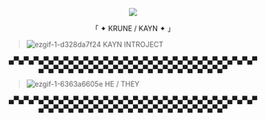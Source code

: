 <p align="center">
  <img src= "https://im.ezgif.com/tmp/ezgif-1-143ce07aca.gif"
</p>

<p align="center">
「 ✦ KRUNE / KAYN ✦ 」
</p>

> ![ezgif-1-d328da7f24](https://github.com/DVRKIN-BLVDE/DVRKIN-BLVDE/assets/151406916/dad7fa54-efb8-4480-b368-7782436ebb73) KAYN INTROJECT

<p align="center">
▄▀▄▀▄▀▄▀▄▀▄▀▄▀▄▀▄▀▄▀▄▀▄▀▄▀▄▀▄▀▄▀▄▀▄▀▄▀▄▀▄▀▄▀▄▀▄▀▄▀▄▀▄▀▄▀▄▀▄▀▄▀▄▀▄▀▄▀▄▀▄▀▄▀▄▀▄▀▄▀▄▀▄▀▄▀▄▀
</p>

> ![ezgif-1-6363a6605e](https://github.com/DVRKIN-BLVDE/DVRKIN-BLVDE/assets/151406916/d3715f21-a5bd-4e87-9077-4d9c6d482a93) HE / THEY

<p align="center">
▄▀▄▀▄▀▄▀▄▀▄▀▄▀▄▀▄▀▄▀▄▀▄▀▄▀▄▀▄▀▄▀▄▀▄▀▄▀▄▀▄▀▄▀▄▀▄▀▄▀▄▀▄▀▄▀▄▀▄▀▄▀▄▀▄▀▄▀▄▀▄▀▄▀▄▀▄▀▄▀▄▀▄▀▄▀▄▀
</p>


